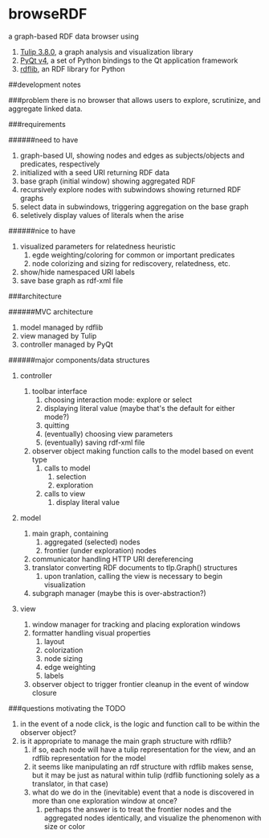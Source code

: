 browseRDF
=========

a graph-based RDF data browser using
1. [Tulip 3.8.0](http://tulip.labri.fr/TulipDrupal/), a graph analysis and visualization 
library
1. [PyQt v4](http://www.riverbankcomputing.com/software/pyqt/intro), a set of Python 
bindings to the Qt application framework
1. [rdflib](https://github.com/RDFLib/rdflib), an RDF library for Python

##development notes

###problem
there is no browser that allows users to explore, scrutinize, and aggregate linked data.

###requirements

######need to have
1. graph-based UI, showing nodes and edges as subjects/objects and predicates, respectively
1. initialized with a seed URI returning RDF data
1. base graph (initial window) showing aggregated RDF
1. recursively explore nodes with subwindows showing returned RDF graphs
1. select data in subwindows, triggering aggregation on the base graph
1. seletively display values of literals when the arise

######nice to have
1. visualized parameters for relatedness heuristic
    1. egde weighting/coloring for common or important predicates
    1. node colorizing and sizing for rediscovery, relatedness, etc.
1. show/hide namespaced URI labels
1. save base graph as rdf-xml file

###architecture

######MVC architecture
1. model managed by rdflib
1. view managed by Tulip
1. controller managed by PyQt

######major components/data structures
1. controller
    1. toolbar interface
        1. choosing interaction mode: explore or select
        1. displaying literal value (maybe that's the default for either mode?)
        1. quitting
        1. (eventually) choosing view parameters
        1. (eventually) saving rdf-xml file
    1. observer object making function calls to the model based on event type
        1. calls to model
            1. selection
            1. exploration
        1. calls to view
            1. display literal value

1. model
    1. main graph, containing
        1. aggregated (selected) nodes
        1. frontier (under exploration) nodes
    1. communicator handling HTTP URI dereferencing
    1. translator converting RDF documents to tlp.Graph() structures
        1. upon tranlation, calling the view is necessary to begin visualization
    1. subgraph manager (maybe this is over-abstraction?)

1. view
    1. window manager for tracking and placing exploration windows
    1. formatter handling visual properties
        1. layout
        1. colorization
        1. node sizing
        1. edge weighting
        1. labels
    1. observer object to trigger frontier cleanup in the event of window closure
    

###questions motivating the TODO
1. in the event of a node click, is the logic and function call to be within the observer
object?
1. is it appropriate to manage the main graph structure with rdflib?
    1. if so, each node will have a tulip representation for the view, and an rdflib representation for the model
    1. it seems like manipulating an rdf structure with rdflib makes sense, but it may be just as natural within tulip (rdflib functioning solely as a translator, in that case)
    1. what do we do in the (inevitable) event that a node is discovered in more than one exploration window at once?
        1. perhaps the answer is to treat the frontier nodes and the aggregated nodes identically, and visualize the phenomenon with size or color
